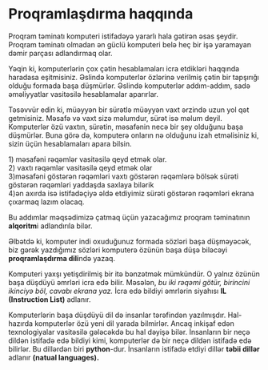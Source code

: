 # Proqramlaşdırma haqqında

Proqram təminatı komputeri istifadəyə yararlı hala gətirən əsas şeydir. Proqram təminatı olmadan ən güclü komputeri belə heç bir işə yaramayan dəmir parçası adlandırmaq olar.

Yəqin ki, komputerlərin çox çətin hesablamaları icra etdikləri haqqında haradasa eşitmisiniz. Əslində komputerlər özlərinə verilmiş çətin bir tapşırığı olduğu formada başa düşmürlər. Əslində komputerlər addım-addım, sadə əməliyyatlar vasitəsilə hesablamalar aparırlar.

Təsəvvür edin ki, müəyyən bir sürətlə müəyyən vaxt ərzində uzun yol qət getmisiniz. Məsafə və vaxt sizə məlumdur, sürət isə məlum deyil. Komputerlər özü vaxtın, sürətin, məsafənin necə bir şey olduğunu başa düşmürlər. Buna görə də, komputerə onların nə olduğunu izah etməlisiniz ki, sizin üçün hesablamaları apara bilsin.

1\) məsafəni rəqəmlər vasitəsilə qeyd etmək olar.\
2\) vaxtı rəqəmlər vasitəsilə qeyd etmək olar\
3\)məsafəni göstərən rəqəmləri vaxtı göstərən rəqəmlərə bölsək sürəti göstərən rəqəmləri yaddaşda saxlaya bilərik\
4\)ən axırda isə istifadəçiyə əldə etdiyimiz sürəti göstərən rəqəmləri ekrana çıxarmaq lazım olacaq.



Bu addımlar məqsədimizə çatmaq üçün yazacağımız proqram təminatının **alqoritm**i adlandırıla bilər.

Əlbətdə ki, komputer indi oxuduğunuz formada sözləri başa düşməyəcək, biz gərək yazdığımız sözləri komputerə özünün başa düşə biləcəyi **proqramlaşdırma dili**ndə yazaq.



Komputeri yaxşı yetişdirilmiş bir itə bənzətmək mümkündür. O yalnız özünün başa düşdüyü əmrləri icra edə bilir. Məsələn, _bu iki rəqəmi götür, birincini ikinciyə böl, cavabı ekrana yaz._ İcra edə bildiyi əmrlərin siyahısı **IL (Instruction List)** adlanır.



Komputerlərin başa düşdüyü dil də insanlar tərəfindən yazılmışdır. Hal-hazırda komputerlər özü yeni dil yarada bilmirlər. Ancaq inkişaf edən texnologiyalar vasitəsilə gələcəkdə bu hal dəyişə bilər. İnsanların bir neçə dildən istifadə edə bildiyi kimi, komputerlər də bir neçə dildən istifadə edə bilirlər. Bu dillərdən biri **python**-dur. İnsanların istifadə etdiyi dillər **təbii dillər** adlanır **(natual languages).**

